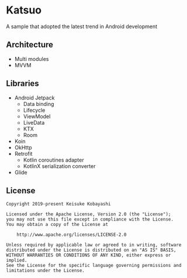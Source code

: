 # Katsuo

A sample that adopted the latest trend in Android development

## Architecture

- Multi modules
- MVVM

## Libraries

- Android Jetpack
  - Data binding
  - Lifecycle
  - ViewModel
  - LiveData
  - KTX
  - Room
- Koin
- OkHttp
- Retrofit
  - Kotlin coroutines adapter
  - KotlinX serialization converter
- Glide
  
## License

```
Copyright 2019-present Keisuke Kobayashi

Licensed under the Apache License, Version 2.0 (the "License");
you may not use this file except in compliance with the License.
You may obtain a copy of the License at

    http://www.apache.org/licenses/LICENSE-2.0

Unless required by applicable law or agreed to in writing, software
distributed under the License is distributed on an "AS IS" BASIS,
WITHOUT WARRANTIES OR CONDITIONS OF ANY KIND, either express or implied.
See the License for the specific language governing permissions and
limitations under the License.
```
